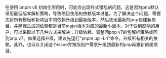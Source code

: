 在使用 pnpm v8 初始化项目时，可能会出现样式错乱的问题。这是因为pnp默认采用最低版本解析策略，导致项目使用的依赖版本过低。为了解决这个问题，需要先将所有模板和新项目中的依赖升级到最新版本，然后使用最新的pnp创建新项目，并确保生成的依赖都是当前major版本对应的最新小版本。对于受到影响的用户，可以采取以下几种方式来解决：升级依赖、调整回pnp v7的包解析策略或回到pnp v7。如果选择升级，建议先运行"pnpm up -Lri"命令，升级所有相关的依赖。此外，也可以关闭这个issue并按照用户需求升级到最新的pnp再重新创建项目。
